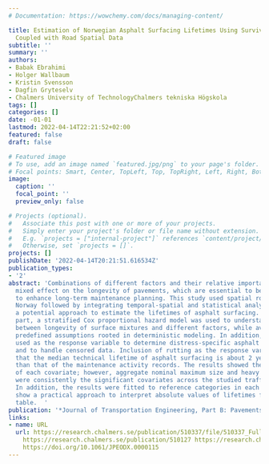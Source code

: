 ```yaml
---
# Documentation: https://wowchemy.com/docs/managing-content/

title: Estimation of Norwegian Asphalt Surfacing Lifetimes Using Survival Analysis
  Coupled with Road Spatial Data
subtitle: ''
summary: ''
authors:
- Babak Ebrahimi
- Holger Wallbaum
- Kristin Svensson
- Dagfin Gryteselv
- Chalmers University of TechnologyChalmers tekniska Högskola
tags: []
categories: []
date: -01-01
lastmod: 2022-04-14T22:21:52+02:00
featured: false
draft: false

# Featured image
# To use, add an image named `featured.jpg/png` to your page's folder.
# Focal points: Smart, Center, TopLeft, Top, TopRight, Left, Right, BottomLeft, Bottom, BottomRight.
image:
  caption: ''
  focal_point: ''
  preview_only: false

# Projects (optional).
#   Associate this post with one or more of your projects.
#   Simply enter your project's folder or file name without extension.
#   E.g. `projects = ["internal-project"]` references `content/project/deep-learning/index.md`.
#   Otherwise, set `projects = []`.
projects: []
publishDate: '2022-04-14T20:21:51.616534Z'
publication_types:
- '2'
abstract: 'Combinations of different factors and their relative importance have a
  mixed effect on the longevity of pavements, which are essential to be understood
  to enhance long-term maintenance planning. This study used spatial road data from
  Norway followed by integrating temporal-spatial and statistical analyses to show
  a potential approach to estimate the lifetimes of asphalt surfacing. For the statistical
  part, a stratified Cox proportional hazard model was used to understand the relationship
  between longevity of surface mixtures and different factors, while avoiding having
  predefined assumptions rooted in deterministic modeling. In addition, rutting was
  used as the response variable to determine distress-specific asphalt surfacing lifetimes
  and to handle censored data. Inclusion of rutting as the response variable showed
  that the median technical lifetime of asphalt surfacing is about 2 years shorter
  than that of the maintenance activity records. The results showed the significance
  of each covariate; however, aggregate nominal maximum size and heavy traffic volume
  were consistently the significant covariates across the studied traffic classes.
  In addition, the results were fitted to reference categories in each covariate to
  show a practical approach to interpret absolute values of lifetimes from a survival
  table.  '
publication: '*Journal of Transportation Engineering, Part B: Pavements*'
links:
- name: URL
  url: https://research.chalmers.se/publication/510337/file/510337_Fulltext.pdf FULLTEXT
    https://research.chalmers.se/publication/510127 https://research.chalmers.se/publication/510337
    https://doi.org/10.1061/JPEODX.0000115
---
```

